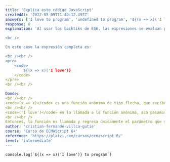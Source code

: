 ```yaml
---
title: 'Explica este código JavaScript'
createdAt: '2022-05-09T11:40:12.497Z'
answers: ['I love to program', 'undefined to program', '${(x => x)('I love') to program', 'TypeError']
response: 0
explanation: 'Al usar los backtiks de ES6, las expresiones se evaluan primero.

<br />

En este caso la expresión completa es:

<br /><br />
<pre>
    <code>
        ${(x => x)('I love')}
    </code>
</pre>
<br /><br />

Donde:
<br /><br />
<code>(x => x)</code> es una función anónima de tipo flecha, que recibe un parámetro <code>x</code> y con un <strong>return implícito</strong> lo devuelve.
<br /><br />
<code>('I love')</code> es la llamada a la función anónima, acá pasamos como argumento a la función la cadena <code>I love</code>.
<br /><br />
Entonces, la función es llamada y regresa únicamente el parámetro que se le pasa. Por ello la respuesta es <code>I love to program</code>.'
author: 'cristian-fernando-villca-gutie'
course: 'Curso de ECMAScript 6+'
reference: 'https://platzi.com/cursos/ecmascript-6/'
level: 'intermediate'
---
```

```jsvascript
console.log(`${(x => x)('I love')} to program`)
```